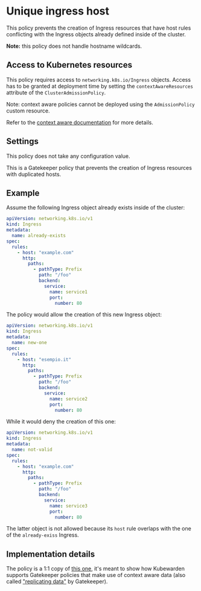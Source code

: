 # Unique ingress host

This policy prevents the creation of Ingress resources that have host rules conflicting with the Ingress objects already defined inside of the cluster.

**Note:** this policy does not handle hostname wildcards.

## Access to Kubernetes resources

This policy requires access to `networking.k8s.io/Ingress` objects.
Access has to be granted at deployment time by setting the `contextAwareResources`
attribute of the `ClusterAdmissionPolicy`.

Note: context aware policies cannot be deployed using the `AdmissionPolicy`
custom resource.

Refer to the [context aware documentation](https://docs.kubewarden.io/explanations/context-aware-policies)
for more details.

## Settings

This policy does not take any configuration value.

This is a Gatekeeper policy that prevents the creation of Ingress resources
with duplicated hosts.

## Example

Assume the following Ingress object already exists inside of the cluster:

```yaml
apiVersion: networking.k8s.io/v1
kind: Ingress
metadata:
  name: already-exists
spec:
  rules:
    - host: "example.com"
      http:
        paths:
          - pathType: Prefix
            path: "/foo"
            backend:
              service:
                name: service1
                port:
                  number: 80
```

The policy would allow the creation of this new Ingress object:

```yaml
apiVersion: networking.k8s.io/v1
kind: Ingress
metadata:
  name: new-one
spec:
  rules:
    - host: "esempio.it"
      http:
        paths:
          - pathType: Prefix
            path: "/foo"
            backend:
              service:
                name: service2
                port:
                  number: 80
```

While it would deny the creation of this one:

```yaml
apiVersion: networking.k8s.io/v1
kind: Ingress
metadata:
  name: not-valid
spec:
  rules:
    - host: "example.com"
      http:
        paths:
          - pathType: Prefix
            path: "/foo"
            backend:
              service:
                name: service3
                port:
                  number: 80
```

The latter object is not allowed because its `host` rule overlaps with the
one of the `already-exiss` Ingress.

## Implementation details

The policy is a 1:1 copy of [this one](https://open-policy-agent.github.io/gatekeeper-library/website/validation/uniqueingresshost/),
it's meant to show how Kubewarden supports Gatekeeper policies that make use of
context aware data (also called
["replicating data"](https://open-policy-agent.github.io/gatekeeper/website/docs/sync/)
by Gatekeeper).
